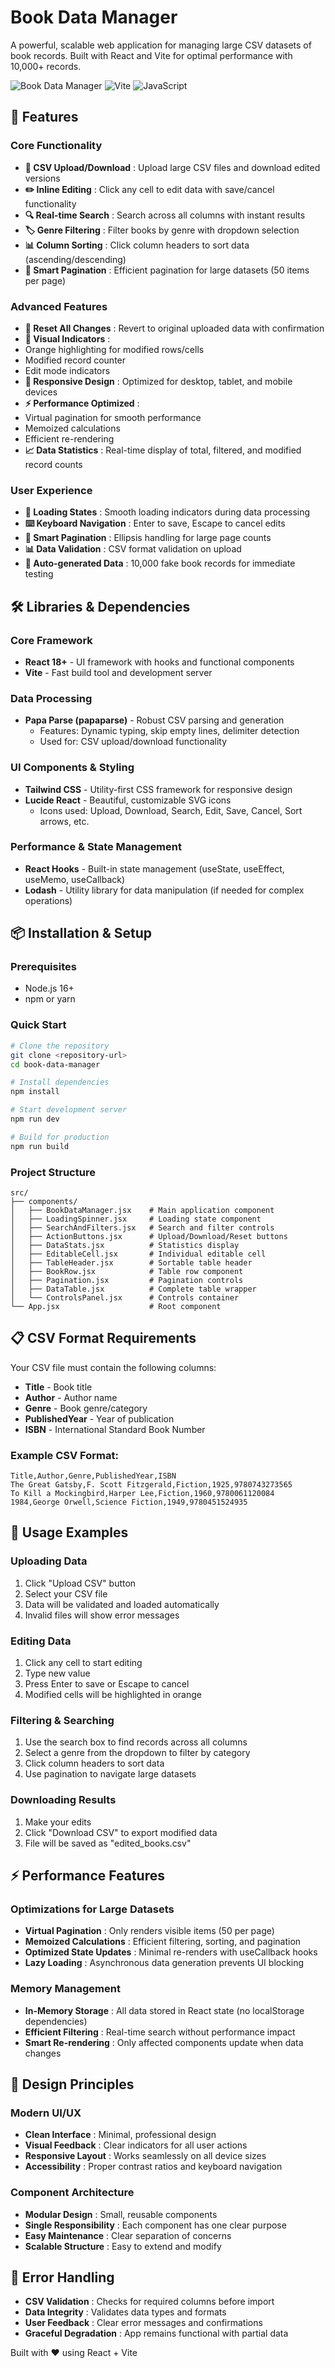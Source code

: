 # Book Data Manager

A powerful, scalable web application for managing large CSV datasets of book records. Built with React and Vite for optimal performance with 10,000+ records.

![Book Data Manager](https://img.shields.io/badge/React-18+-61DAFB?style=for-the-badge&logo=react&logoColor=black)
![Vite](https://img.shields.io/badge/Vite-4+-646CFF?style=for-the-badge&logo=vite&logoColor=white)
![JavaScript](https://img.shields.io/badge/JavaScript-ES6+-F7DF1E?style=for-the-badge&logo=javascript&logoColor=black)

## 🚀 Features

### Core Functionality

* **📁 CSV Upload/Download** : Upload large CSV files and download edited versions
* **✏️ Inline Editing** : Click any cell to edit data with save/cancel functionality
* **🔍 Real-time Search** : Search across all columns with instant results
* **🏷️ Genre Filtering** : Filter books by genre with dropdown selection
* **📊 Column Sorting** : Click column headers to sort data (ascending/descending)
* **📄 Smart Pagination** : Efficient pagination for large datasets (50 items per page)

### Advanced Features

* **🔄 Reset All Changes** : Revert to original uploaded data with confirmation
* **🎨 Visual Indicators** :
* Orange highlighting for modified rows/cells
* Modified record counter
* Edit mode indicators
* **📱 Responsive Design** : Optimized for desktop, tablet, and mobile devices
* **⚡ Performance Optimized** :
* Virtual pagination for smooth performance
* Memoized calculations
* Efficient re-rendering
* **📈 Data Statistics** : Real-time display of total, filtered, and modified record counts

### User Experience

* **🔄 Loading States** : Smooth loading indicators during data processing
* **⌨️ Keyboard Navigation** : Enter to save, Escape to cancel edits
* **🎯 Smart Pagination** : Ellipsis handling for large page counts
* **📊 Data Validation** : CSV format validation on upload
* **💾 Auto-generated Data** : 10,000 fake book records for immediate testing

## 🛠️ Libraries & Dependencies

### Core Framework

* **React 18+** - UI framework with hooks and functional components
* **Vite** - Fast build tool and development server

### Data Processing

* **Papa Parse (papaparse)** - Robust CSV parsing and generation
  * Features: Dynamic typing, skip empty lines, delimiter detection
  * Used for: CSV upload/download functionality

### UI Components & Styling

* **Tailwind CSS** - Utility-first CSS framework for responsive design
* **Lucide React** - Beautiful, customizable SVG icons
  * Icons used: Upload, Download, Search, Edit, Save, Cancel, Sort arrows, etc.

### Performance & State Management

* **React Hooks** - Built-in state management (useState, useEffect, useMemo, useCallback)
* **Lodash** - Utility library for data manipulation (if needed for complex operations)

## 📦 Installation & Setup

### Prerequisites

* Node.js 16+
* npm or yarn

### Quick Start

```bash
# Clone the repository
git clone <repository-url>
cd book-data-manager

# Install dependencies
npm install

# Start development server
npm run dev

# Build for production
npm run build
```

### Project Structure

```
src/
├── components/
│   ├── BookDataManager.jsx    # Main application component
│   ├── LoadingSpinner.jsx     # Loading state component
│   ├── SearchAndFilters.jsx   # Search and filter controls
│   ├── ActionButtons.jsx      # Upload/Download/Reset buttons
│   ├── DataStats.jsx          # Statistics display
│   ├── EditableCell.jsx       # Individual editable cell
│   ├── TableHeader.jsx        # Sortable table header
│   ├── BookRow.jsx            # Table row component
│   ├── Pagination.jsx         # Pagination controls
│   ├── DataTable.jsx          # Complete table wrapper
│   └── ControlsPanel.jsx      # Controls container
└── App.jsx                    # Root component
```

## 📋 CSV Format Requirements

Your CSV file must contain the following columns:

* **Title** - Book title
* **Author** - Author name
* **Genre** - Book genre/category
* **PublishedYear** - Year of publication
* **ISBN** - International Standard Book Number

### Example CSV Format:

```csv
Title,Author,Genre,PublishedYear,ISBN
The Great Gatsby,F. Scott Fitzgerald,Fiction,1925,9780743273565
To Kill a Mockingbird,Harper Lee,Fiction,1960,9780061120084
1984,George Orwell,Science Fiction,1949,9780451524935
```

## 🎯 Usage Examples

### Uploading Data

1. Click "Upload CSV" button
2. Select your CSV file
3. Data will be validated and loaded automatically
4. Invalid files will show error messages

### Editing Data

1. Click any cell to start editing
2. Type new value
3. Press Enter to save or Escape to cancel
4. Modified cells will be highlighted in orange

### Filtering & Searching

1. Use the search box to find records across all columns
2. Select a genre from the dropdown to filter by category
3. Click column headers to sort data
4. Use pagination to navigate large datasets

### Downloading Results

1. Make your edits
2. Click "Download CSV" to export modified data
3. File will be saved as "edited_books.csv"

## ⚡ Performance Features

### Optimizations for Large Datasets

* **Virtual Pagination** : Only renders visible items (50 per page)
* **Memoized Calculations** : Efficient filtering, sorting, and pagination
* **Optimized State Updates** : Minimal re-renders with useCallback hooks
* **Lazy Loading** : Asynchronous data generation prevents UI blocking

### Memory Management

* **In-Memory Storage** : All data stored in React state (no localStorage dependencies)
* **Efficient Filtering** : Real-time search without performance impact
* **Smart Re-rendering** : Only affected components update when data changes

## 🎨 Design Principles

### Modern UI/UX

* **Clean Interface** : Minimal, professional design
* **Visual Feedback** : Clear indicators for all user actions
* **Responsive Layout** : Works seamlessly on all device sizes
* **Accessibility** : Proper contrast ratios and keyboard navigation

### Component Architecture

* **Modular Design** : Small, reusable components
* **Single Responsibility** : Each component has one clear purpose
* **Easy Maintenance** : Clear separation of concerns
* **Scalable Structure** : Easy to extend and modify

## 🐛 Error Handling

* **CSV Validation** : Checks for required columns before import
* **Data Integrity** : Validates data types and formats
* **User Feedback** : Clear error messages and confirmations
* **Graceful Degradation** : App remains functional with partial data

Built with ❤️ using React + Vite

